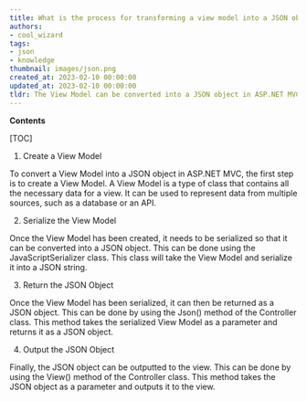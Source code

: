 ```yaml
---
title: What is the process for transforming a view model into a JSON object in ASP.NET mvc?
authors:
- cool_wizard
tags:
- json
- knowledge
thumbnail: images/json.png
created_at: 2023-02-10 00:00:00
updated_at: 2023-02-10 00:00:00
tldr: The View Model can be converted into a JSON object in ASP.NET MVC by using the Json method of the Controller class.
---
```


**Contents**

[TOC]

1. Create a View Model

To convert a View Model into a JSON object in ASP.NET MVC, the first step is to create a View Model. A View Model is a type of class that contains all the necessary data for a view. It can be used to represent data from multiple sources, such as a database or an API.

2. Serialize the View Model

Once the View Model has been created, it needs to be serialized so that it can be converted into a JSON object. This can be done using the JavaScriptSerializer class. This class will take the View Model and serialize it into a JSON string.

3. Return the JSON Object

Once the View Model has been serialized, it can then be returned as a JSON object. This can be done by using the Json() method of the Controller class. This method takes the serialized View Model as a parameter and returns it as a JSON object.

4. Output the JSON Object

Finally, the JSON object can be outputted to the view. This can be done by using the View() method of the Controller class. This method takes the JSON object as a parameter and outputs it to the view.
